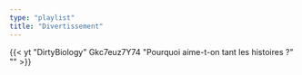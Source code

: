 ```yaml
---
type: "playlist"
title: "Divertissement"
---
```



{{< yt "DirtyBiology" Gkc7euz7Y74 "Pourquoi aime-t-on tant les histoires ?" "" >}}
